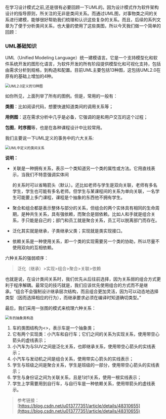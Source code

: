 在学习设计模式之前,还是很有必要回顾一下UML的。因为设计模式作为软件架构设计的指导原则，所关注的无非是类间关系。而通过UML图，对事物类之间的关系进行建模，能够很好帮助我们梳理和认识这些复杂的关系。而且，后续的系列文章为了便于分析类间关系，也大量的使用了这些类图，所以今天我们做一个简单的回顾：

### UML基础知识

UML（Unified Modeling Language）统一建模语言。它是一个支持模型化和软件系统开发的图形化语言，为软件开发的所有阶段提供模型化和可视化支持，包括由需求分析到规格，到构造和配置。目前UML主要包括13种图，这包括UML2.0在原有的基础上增加的4种。

<img src="https://cdn.jsdelivr.net/gh/hellolsk/imageSource//imageblog/20210131104206.png" alt="UML2.0定义的13种图" style="zoom:80%;" />

如你所见，上面列举了所有的图例。但是，常用的一般有：

**类图**：比如阅读代码，想要快速知道类间的调用关系等；

**用例图**：这在需求分析中几乎是必备，它强调的是和用户交互的这个过程；

**包图**，**时序图**等，也是在各种课程设计中比较常用。

我们主要说一下UML定义的事务中的六大关系:

<img src="https://cdn.jsdelivr.net/gh/hellolsk/imageSource//imageblog/20210131171741.png" alt="UML中定义的类间关系" style="zoom:80%;" />

**说明：**

- 关联是一种拥有关系，表示一个类知道另一个类的属性或方法。它用直线表示，当我们不特意强调实体间

  的关系时可以省略箭头（默认）。还比如老师与学生是双向关联，老师有多名学生，学生也可能有多名老师。但学生与某课程间的关系为单向关联，一名学生可能要上多门课程，课程是个抽象的东西他不拥有学生。

- 聚合和组合都是表示整体与部分的关系，但组合的两个实体具有相同的生命周期，是种共生关系，具有强依赖，而聚合是弱依赖。比如人和手就是组合关系，手只能是自己的；部门和员工就是聚合关系，员工可以脱离部门而存在。


- 泛化其实就是继承，子类继承父类；实现就是类实现接口。


- 依赖关系是一种使用关系，即一个类的实现需要另一个类的协助，所以尽量不使用双向的互相依赖。


六种关系的强弱顺序：

>泛化（继承）>实现>组合>聚合>关联>依赖

也就是说，在设计类间关系时，我们优先从后往前选择，因为关系弱的组合方式更利于程序解耦。最常见的技巧就是，我们应该优先使用组合的方式而不是继承。“组合不会强制设计继承层次结构，而且组合更加灵活，因为可以动态地选择类型（因而选择相应的行为），而继承要求必须在编译时知道确切类型。”

最后，我们采用一张图的模式来梳理六种关系：

<img src="https://cdn.jsdelivr.net/gh/hellolsk/imageSource//imageblog/20210131170821.png" alt="车的抽象类构造" style="zoom:80%;" />

1. 车的类图结构为<>，表示车是一个抽象类；
2. 它有两个实现类：小汽车和自行车；它们之间的关系为实现关系，使用带空心箭头的虚线表示；
3. 小汽车为与SUV之间是泛化关系，也即继承关系，使用带空心箭头的实线表示；
4. 小汽车与发动机之间是组合关系，使用带实心箭头的实线表示；
5. 学生与班级之间是聚合关系，学生是班级的一部分，使用带空心箭头的实线表示；
6. 学生与身份证之间为关联关系，且是1对1关系，使用一根实线表示；
7. 学生上学需要用到自行车，与自行车是一种依赖关系，使用带箭头的虚线表示。

> 参考链接：[https://blog.csdn.net/u013777351/article/details/48310655](https://blog.csdn.net/u013777351/article/details/48310655)

